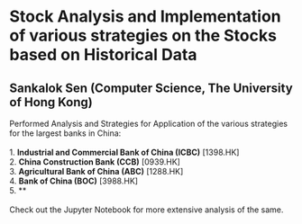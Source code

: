 # Stock Analysis and Implementation of various strategies on the Stocks based on Historical Data
## Sankalok Sen (Computer Science, The University of Hong Kong)

Performed Analysis and Strategies for Application of the various strategies for the largest banks in China:
<br/>
<br/>1. **Industrial and Commercial Bank of China (ICBC)**  [1398.HK]
<br/>2. **China Construction Bank (CCB)** [0939.HK]
<br/>3. **Agricultural Bank of China (ABC)** [1288.HK]
<br/>4. **Bank of China (BOC)** [3988.HK]
<br/>5. **
<br/>
<br/> Check out the Jupyter Notebook for more extensive analysis of the same.
